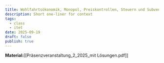 ```yaml
---
title: Wohlfahrtsökonomik, Monopol, Preiskontrollen, Steuern und Subventionen
description: Short one-liner for context
tags:
  - class
  - itet
date: 2025-09-19
draft: false
publish: true
---
```

**Material:**[[Präsenzveranstaltung_2_2025_mit Lösungen.pdf]]

